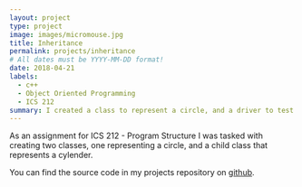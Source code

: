 ```yaml
---
layout: project
type: project
image: images/micromouse.jpg
title: Inheritance
permalink: projects/inheritance
# All dates must be YYYY-MM-DD format!
date: 2018-04-21
labels:
  - c++
  - Object Oriented Programming
  - ICS 212
summary: I created a class to represent a circle, and a driver to test it.
---
```

As an assignment for ICS 212 - Program Structure I was tasked with creating two classes, one representing a circle, and a child class that represents a cylender. 

You can find the source code in my projects repository on [github](https://github.com/conradwolfe/icsprojects/blob/master/ics_212_23/WolfeConrad23.cpp).
